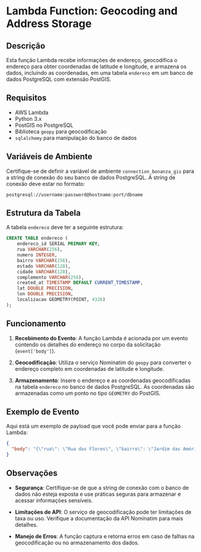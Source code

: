 # Lambda Function: Geocoding and Address Storage

## Descrição

Esta função Lambda recebe informações de endereço, geocodifica o endereço para obter coordenadas de latitude e longitude, e armazena os dados, incluindo as coordenadas, em uma tabela `endereco` em um banco de dados PostgreSQL com extensão PostGIS.

## Requisitos

- AWS Lambda
- Python 3.x
- PostGIS no PostgreSQL
- Biblioteca `geopy` para geocodificação
- `sqlalchemy` para manipulação do banco de dados

## Variáveis de Ambiente

Certifique-se de definir a variável de ambiente `connection_bonanza_gis` para a string de conexão do seu banco de dados PostgreSQL. A string de conexão deve estar no formato:

```
postgresql://username:password@hostname:port/dbname
```

## Estrutura da Tabela

A tabela `endereco` deve ter a seguinte estrutura:

```sql
CREATE TABLE endereco (
    endereco_id SERIAL PRIMARY KEY,
    rua VARCHAR(256),
    numero INTEGER,
    bairro VARCHAR(256),
    estado VARCHAR(128),
    cidade VARCHAR(128),
    complemento VARCHAR(256),
    created_at TIMESTAMP DEFAULT CURRENT_TIMESTAMP,
    lat DOUBLE PRECISION,
    lon DOUBLE PRECISION,
    localizacao GEOMETRY(POINT, 4326)
);
```

## Funcionamento

1. **Recebimento do Evento**: A função Lambda é acionada por um evento contendo os detalhes do endereço no corpo da solicitação (`event['body']`).

2. **Geocodificação**: Utiliza o serviço Nominatim do `geopy` para converter o endereço completo em coordenadas de latitude e longitude.

3. **Armazenamento**: Insere o endereço e as coordenadas geocodificadas na tabela `endereco` no banco de dados PostgreSQL. As coordenadas são armazenadas como um ponto no tipo `GEOMETRY` do PostGIS.

## Exemplo de Evento

Aqui está um exemplo de payload que você pode enviar para a função Lambda:

```json
{
  "body": "{\"rua\": \"Rua das Flores\", \"bairro\": \"Jardim das Américas\", \"numero\": 123, \"cidade\": \"Curitiba\", \"estado\": \"PR\", \"complemento\": \"Apto 45\"}"
}
```

## Observações

- **Segurança**: Certifique-se de que a string de conexão com o banco de dados não esteja exposta e use práticas seguras para armazenar e acessar informações sensíveis.

- **Limitações de API**: O serviço de geocodificação pode ter limitações de taxa ou uso. Verifique a documentação da API Nominatim para mais detalhes.

- **Manejo de Erros**: A função captura e retorna erros em caso de falhas na geocodificação ou no armazenamento dos dados.
